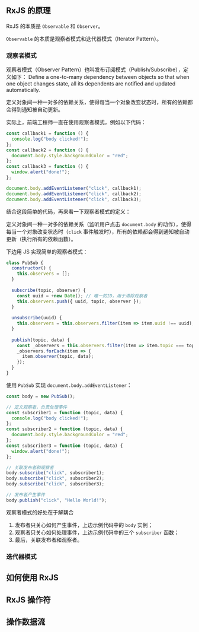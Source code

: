 ## RxJS 的原理

RxJS 的本质是 `Observable` 和 `Observer`。

`Observable` 的本质是观察者模式和迭代器模式（Iterator Pattern）。

### 观察者模式

观察者模式（Observer Pattern）也叫发布订阅模式（Publish/Subscribe），定义如下：
Define a one-to-many dependency between objects so that when one object changes state, all its dependents are notified and updated automatically.

定义对象间一种一对多的依赖关系，使得每当一个对象改变状态时，所有的依赖都会得到通知被自动更新。



实际上，前端工程师一直在使用观察者模式，例如以下代码：

```javascript
const callback1 = function () {
  console.log("body clicked!");
};
const callback2 = function () {
  document.body.style.backgroundColor = "red";
};
const callback3 = function () {
  window.alert("done!");
};

document.body.addEventListener("click", callback1);
document.body.addEventListener("click", callback2);
document.body.addEventListener("click", callback3);
```

结合这段简单的代码，再来看一下观察者模式的定义：

定义对象间一种一对多的依赖关系（监听用户点击 `document.body` 的动作），使得每当一个对象改变状态时（`click` 事件触发时），所有的依赖都会得到通知被自动更新（执行所有的依赖函数）。



下边用 JS 实现简单的观察者模式：

```javascript
class PubSub {
  constructor() {
    this.observers = [];
  }
  
  subscribe(topic, observer) {
    const uuid = +new Date(); // 唯一的ID，用于清除观察者
    this.observers.push({ uuid, topic, observer });
  }
  
  unsubscribe(uuid) {
    this.observers = this.observers.filter(item => item.uuid !== uuid);
  }
  
  publish(topic, data) {
    const _observers = this.observers.filter(item => item.topic === topic);
    _observers.forEach(item => {
      item.observer(topic, data);
    });
  }
}
```

使用 `PubSub` 实现 `document.body.addEventListener`：

```javascript
const body = new PubSub();

// 定义观察者，负责处理事件
const subscriber1 = function (topic, data) {
  console.log("body clicked!");
};
const subscriber2 = function (topic, data) {
  document.body.style.backgroundColor = "red";
};
const subscriber3 = function (topic, data) {
  window.alert("done!");
};

// 关联发布者和观察者
body.subscribe("click", subscriber1);
body.subscribe("click", subscriber2);
body.subscribe("click", subscriber3);

// 发布者产生事件
body.publish("click", "Hello World!");
```

观察者模式的好处在于解耦合

1. 发布者只关心如何产生事件，上边示例代码中的 `body` 实例；
2. 观察者只关心如何处理事件，上边示例代码中的三个 `subscriber` 函数；
3. 最后，关联发布者和观察者。

### 迭代器模式

## 如何使用 RxJS 



## RxJS 操作符

## 操作数据流

